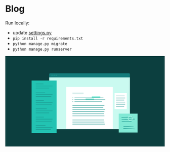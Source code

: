 # Blog

Run locally:

* update [settings.py](core/settings.py)
* ```pip install -r requirements.txt```
* ```python manage.py migrate```
* ```python manage.py runserver```

![Blog](index.png)

